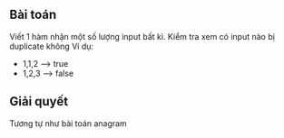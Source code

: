 ## Bài toán
Viết 1 hàm nhận một số lượng input bất kì. Kiểm tra xem có input nào bị duplicate không
Ví dụ:
- 1,1,2 --> true
- 1,2,3 --> false

## Giải quyết
Tương tự như bài toán anagram